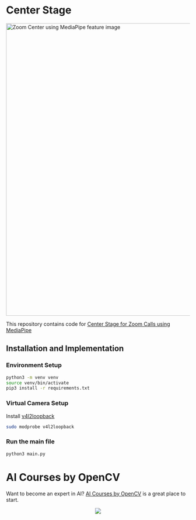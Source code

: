 # Center Stage


<img src="https://learnopencv.com/wp-content/uploads/2022/08/Center-Stage-for-Zoom-Calls-using-Mediapipe-feature.gif" alt="Zoom Center using MediaPipe feature image" width="800">

This repository contains code for [Center Stage for Zoom Calls using MediaPipe](https://learnopencv.com/center-stage-for-zoom-calls-using-mediapipe/)


## Installation and Implementation

### Environment Setup
```bash
python3 -m venv venv
source venv/bin/activate
pip3 install -r requirements.txt
```

### Virtual Camera Setup

Install [v4l2loopback](https://github.com/umlaeute/v4l2loopback.git)

```bash
sudo modprobe v4l2loopback
```

### Run the main file

```bash
python3 main.py
```


# AI Courses by OpenCV

Want to become an expert in AI? [AI Courses by OpenCV](https://opencv.org/courses/) is a great place to start. 

<a href="https://opencv.org/courses/">
<p align="center"> 
<img src="https://www.learnopencv.com/wp-content/uploads/2020/04/AI-Courses-By-OpenCV-Github.png">
</p>
</a>
